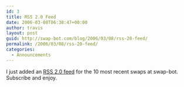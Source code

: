 ```yaml
---
id: 3
title: RSS 2.0 Feed
date: 2006-03-08T06:38:47+00:00
author: travis
layout: post
guid: http://swap-bot.com/blog/2006/03/08/rss-20-feed/
permalink: /2006/03/08/rss-20-feed/
categories:
  - Announcements
---
```

I just added an [RSS 2.0 feed](http://www.swap-bot.com/swap/rss.php) for the 10 most recent swaps at swap-bot. Subscribe and enjoy.